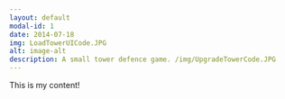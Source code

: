 ```yaml
---
layout: default
modal-id: 1
date: 2014-07-18
img: LoadTowerUICode.JPG
alt: image-alt
description: A small tower defence game. /img/UpgradeTowerCode.JPG
---
```


This is my content!